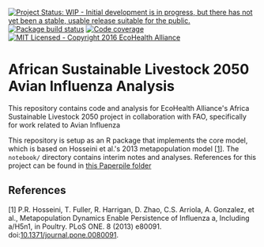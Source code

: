 [![Project Status: WIP - Initial development is in progress, but there has not yet been a stable, usable release suitable for the public.](http://www.repostatus.org/badges/latest/wip.svg)](http://www.repostatus.org/#wip) [![Package build status](https://travis-ci.org/ecohealthalliance/metaflu.svg?branch=master)](https://travis-ci.org/ecohealthalliance/metaflu) [![Code coverage](https://codecov.io/github/ecohealthalliance/metaflu/coverage.svg?branch=master)](https://codecov.io/github/ecohealthalliance/metaflu?branch=master) [![MIT Licensed - Copyright 2016 EcoHealth Alliance](https://img.shields.io/badge/license-MIT-blue.svg)](https://badges.mit-license.org/)

<!-- README.md is generated from README.Rmd. Please edit that file -->
African Sustainable Livestock 2050 Avian Influenza Analysis
===========================================================

This repository contains code and analysis for EcoHealth Alliance's Africa Sustainable Livestock 2050 project in collaboration with FAO, specifically for work related to Avian Influenza

This repository is setup as an R package that implements the core model, which is based on Hosseini et al.'s 2013 metapopulation model \[[1](#ref-Hosseini_2013)\]. The `notebook/` directory contains interim notes and analyses. References for this project can be found in [this Paperpile folder](https://paperpile.com/shared/NmMQtu)

References
----------

\[1\] P.R. Hosseini, T. Fuller, R. Harrigan, D. Zhao, C.S. Arriola, A. Gonzalez, et al., Metapopulation Dynamics Enable Persistence of Influenza a, Including a/H5n1, in Poultry. PLoS ONE. 8 (2013) e80091. doi:[10.1371/journal.pone.0080091](https://doi.org/10.1371/journal.pone.0080091).
